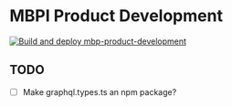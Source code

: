 # MBPI Product Development

[![Build and deploy mbp-product-development](https://github.com/mbpnetwork/product-development/actions/workflows/master.yml/badge.svg)](https://github.com/mbpnetwork/product-development/actions/workflows/master.yml)

## TODO
- [ ] Make graphql.types.ts an npm package?

